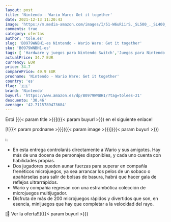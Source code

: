 ```yaml
---
layout: post
title: 'Nintendo - Wario Ware: Get it together'
date: 2021-12-13 11:20:43
image: 'https://m.media-amazon.com/images/I/51-W6uRiirS._SL500_._SL400_.jpg'
comments: true
category: ofertas
author: 'tole.es'
slug: 'B0979WNBH1-es Nintendo - Wario Ware: Get it together'
sku: 'B0979WNBH1-es'
tags: [ 'Hardware y juegos para Nintendo Switch','Juegos para Nintendo Switch','Videojuegos','nintendo', ]
actualPrice: 34.7 EUR
currency: EUR
price: 34.7
comparePrice: 49.9 EUR
prodname: 'Nintendo - Wario Ware: Get it together'
country: 'es'
flag: '🇪🇸'
brand: 'Nintendo'
buyurl: 'https://www.amazon.es/dp/B0979WNBH1/?tag=tolees-21'
descuento: '30.46'
average: '42.7115789473684'
---
```


Está [{{< param title >}}]({{< param buyurl >}}) en el siguiente enlace!

[![{{< param prodname >}}]({{< param image >}})]({{< param buyurl >}})

ℹ️:

- En esta entrega controlarás directamente a Wario y sus amigotes. Hay más de una docena de personajes disponibles, y cada uno cuenta con habilidades propias.
- Dos jugadores pueden aunar fuerzas para superar en compañía frenéticos microjuegos, ya sea arrancar los pelos de un sobaco o apañárselas para salir de bolsas de basura, habrá que hacer gala de reflejos ultrarrápidos.
- Wario y compañía regresan con una estrambótica colección de microjuegos multijugador.
- Disfruta de más de 200 microjuegos rápidos y divertidos que son, en esencia, minijuegos que hay que completar a la velocidad del rayo.

[🛒 Ver la oferta!!]({{< param buyurl >}})
